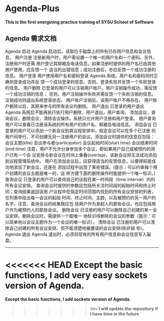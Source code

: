 Agenda-Plus
====


**This is the first energining practice training of SYSU School of Software**


Agenda 需求文档
---
Agenda 启动
Agenda 启动后，读取位于磁盘上的所有已存用户信息和会议信息。 用户注册
注册新用户时，用户需设置一个唯一的用户名和一个密码。另外，注册用户时还需
用户登记其邮箱及电话信息。如果注册时提供的用户名已由其他用户使用，应反馈一个
适当的出错信息；成功注册后，亦应反馈一个成功注册的信息。 用户登录
用户使用用户名和密码登录 Agenda 系统。用户名和密码同时正确则登录成功并反
馈一个成功登录的信息。否则，登录失败并反馈一个失败登录的信息。 用户删除
已登录的用户可以注销用户账户。用户注销操作成功，需反馈一个成功注销的信息；
否则，用户注销操作失败并需反馈一个失败注销的信息。注销成功则退出系统登录状态。
用户账户注销后，该用户账户不再存在。
用户账户删除以后，其原来参与的所有会议均删除。 用户退出
已登录的用户退出 Agenda 系统后不能再执行执行用户删除，用户退出，用户查询，
添加会议，查询会议，删除会议，清除会议操作。系统只允许用户注册和用户登录。 用户查询
用户可以查看已注册该系统的所有用户的用户名、邮箱及电话信息。
添加会议
已登录的用户可以添加一个新会议到其议程安排中。规定会议可以在多个已注册
的用户间举行，不可创建无另一注册用户的会议。添加会议时提供的信息应包括：
会议主题(title)
会议参与者(participator)
会议起始时间(start time)
会议结束时间(end time)
注意，用户不允许分身参加多个会议，即如果用户自己或被预约的用户已有一个会
议安排与新会议在时间上重叠(overlap)，该新会议将无法成功添加到议程管理系统中。
用户在添加会议后，应获得适当的反馈信息，以便得知是成功地添加了新会议，还是在
添加过程中出现了某些错误。(提示：可以约束每个用户创建的会议主题是唯一的，这
样方便下面的删除操作时能提供一个唯一标识。)
查询会议
已登录的用户可以查询自己的议程在某一时间段（time interval）内的所有会议安排。
查询会议时提供的参数应包括所关注时间段的起始时间和终止时间；查询结果返回该用
户议程中在指定时间范围内找到的所有会议安排的列表，在列表中给出每一会议的起始
时间、终止时间、主题、以及被预约的另一用户的名字。注意，查询会议的结果既应包
括用户作为发起人的那些会议，也应包括用户作为被预约人的那些会议。 删除会议
已注册的用户可以删除自己创建的某一会议安排。删除会议时，需提供一个能唯一
地标识待删除的会议的参数（提示：可以简单地以会议主题作为一个会议的唯一标识）。 清除会议
已注册的用户可以清除自己创建的所有会议安排。但不能清楚他被邀请的会议安排(除非销
号)。Agenda 退出
Agenda 退出时，必须将现有的所有用户信息和会议信息写入磁盘。

---

<<<<<<< HEAD
**Except the basic functions, I add very easy sockets version of Agenda.**
=======
**Except the basic functions, I add sockets version of Agenda.**
>>>>>>> dev
**I will update the repository if I have time in the future**
